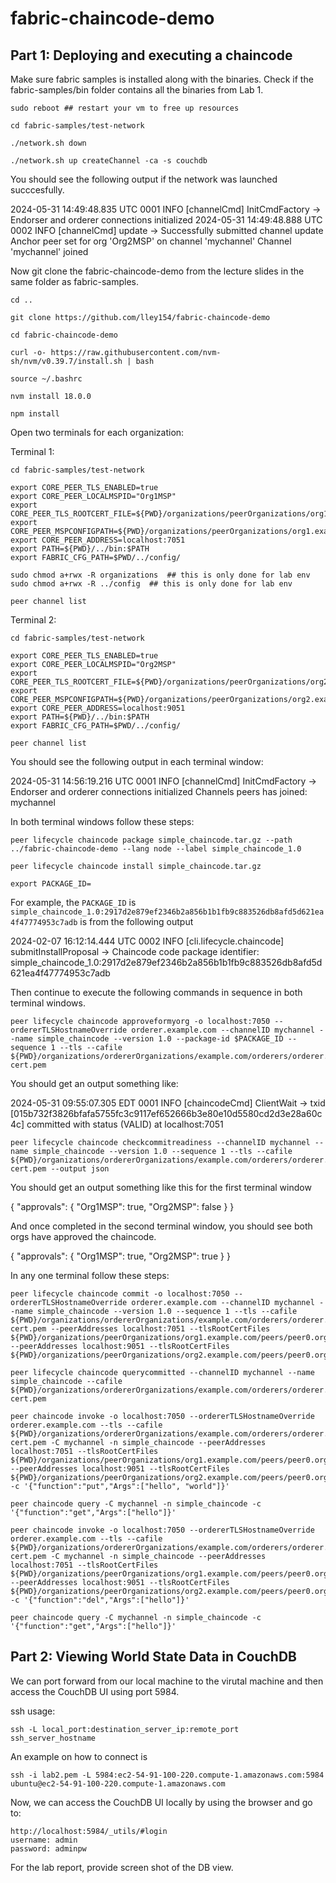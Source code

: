 # fabric-chaincode-demo

## Part 1: Deploying and executing a chaincode

Make sure fabric samples is installed along with the binaries. Check if the fabric-samples/bin folder contains all the binaries from Lab 1.
```
sudo reboot ## restart your vm to free up resources
```
```
cd fabric-samples/test-network
```
```
./network.sh down
```
```
./network.sh up createChannel -ca -s couchdb 
```
You should see the following output if the network was launched succcesfully.

2024-05-31 14:49:48.835 UTC 0001 INFO [channelCmd] InitCmdFactory -> Endorser and orderer connections initialized
2024-05-31 14:49:48.888 UTC 0002 INFO [channelCmd] update -> Successfully submitted channel update
Anchor peer set for org 'Org2MSP' on channel 'mychannel'
Channel 'mychannel' joined


Now git clone the fabric-chaincode-demo from the lecture slides in the same folder as fabric-samples.
```
cd ..
```
```
git clone https://github.com/lley154/fabric-chaincode-demo 
```
```
cd fabric-chaincode-demo  
```
```
curl -o- https://raw.githubusercontent.com/nvm-sh/nvm/v0.39.7/install.sh | bash
```
```
source ~/.bashrc
```
```
nvm install 18.0.0
```
```
npm install
```
Open two terminals for each organization:

Terminal 1:
```
cd fabric-samples/test-network
```
```
export CORE_PEER_TLS_ENABLED=true
export CORE_PEER_LOCALMSPID="Org1MSP"
export CORE_PEER_TLS_ROOTCERT_FILE=${PWD}/organizations/peerOrganizations/org1.example.com/peers/peer0.org1.example.com/tls/ca.crt
export CORE_PEER_MSPCONFIGPATH=${PWD}/organizations/peerOrganizations/org1.example.com/users/Admin@org1.example.com/msp
export CORE_PEER_ADDRESS=localhost:7051
export PATH=${PWD}/../bin:$PATH
export FABRIC_CFG_PATH=$PWD/../config/
```
```
sudo chmod a+rwx -R organizations  ## this is only done for lab env
sudo chmod a+rwx -R ../config  ## this is only done for lab env
```
```
peer channel list
```
Terminal 2:
```
cd fabric-samples/test-network
```
```
export CORE_PEER_TLS_ENABLED=true
export CORE_PEER_LOCALMSPID="Org2MSP"
export CORE_PEER_TLS_ROOTCERT_FILE=${PWD}/organizations/peerOrganizations/org2.example.com/peers/peer0.org2.example.com/tls/ca.crt
export CORE_PEER_MSPCONFIGPATH=${PWD}/organizations/peerOrganizations/org2.example.com/users/Admin@org2.example.com/msp
export CORE_PEER_ADDRESS=localhost:9051
export PATH=${PWD}/../bin:$PATH
export FABRIC_CFG_PATH=$PWD/../config/
```
```
peer channel list
```
You should see the following output in each terminal window:

2024-05-31 14:56:19.216 UTC 0001 INFO [channelCmd] InitCmdFactory -> Endorser and orderer connections initialized
Channels peers has joined: 
mychannel



In both terminal windows follow these steps:

```
peer lifecycle chaincode package simple_chaincode.tar.gz --path ../fabric-chaincode-demo --lang node --label simple_chaincode_1.0 
```
```
peer lifecycle chaincode install simple_chaincode.tar.gz 
```
```
export PACKAGE_ID=
```
For example, the ```PACKAGE_ID``` is
```simple_chaincode_1.0:2917d2e879ef2346b2a856b1b1fb9c883526db8afd5d621ea4f47774953c7adb``` is from the following output

2024-02-07 16:12:14.444 UTC 0002 INFO [cli.lifecycle.chaincode] submitInstallProposal -> Chaincode code package identifier: simple_chaincode_1.0:2917d2e879ef2346b2a856b1b1fb9c883526db8afd5d621ea4f47774953c7adb


Then continue to execute the following commands in sequence in both terminal windows.
```
peer lifecycle chaincode approveformyorg -o localhost:7050 --ordererTLSHostnameOverride orderer.example.com --channelID mychannel --name simple_chaincode --version 1.0 --package-id $PACKAGE_ID --sequence 1 --tls --cafile ${PWD}/organizations/ordererOrganizations/example.com/orderers/orderer.example.com/msp/tlscacerts/tlsca.example.com-cert.pem
```
You should get an output something like:

2024-05-31 09:55:07.305 EDT 0001 INFO [chaincodeCmd] ClientWait -> txid [015b732f3826bfafa5755fc3c9117ef652666b3e80e10d5580cd2d3e28a60c4c] committed with status (VALID) at localhost:7051

```
peer lifecycle chaincode checkcommitreadiness --channelID mychannel --name simple_chaincode --version 1.0 --sequence 1 --tls --cafile ${PWD}/organizations/ordererOrganizations/example.com/orderers/orderer.example.com/msp/tlscacerts/tlsca.example.com-cert.pem --output json
```
You should get an output something like this for the first terminal window

{
	"approvals": {
		"Org1MSP": true,
		"Org2MSP": false
	}
}


And once completed in the second terminal window, you should see both orgs have approved the chaincode.

{
	"approvals": {
		"Org1MSP": true,
		"Org2MSP": true
	}
}



In any one terminal follow these steps:
```
peer lifecycle chaincode commit -o localhost:7050 --ordererTLSHostnameOverride orderer.example.com --channelID mychannel --name simple_chaincode --version 1.0 --sequence 1 --tls --cafile ${PWD}/organizations/ordererOrganizations/example.com/orderers/orderer.example.com/msp/tlscacerts/tlsca.example.com-cert.pem --peerAddresses localhost:7051 --tlsRootCertFiles ${PWD}/organizations/peerOrganizations/org1.example.com/peers/peer0.org1.example.com/tls/ca.crt --peerAddresses localhost:9051 --tlsRootCertFiles ${PWD}/organizations/peerOrganizations/org2.example.com/peers/peer0.org2.example.com/tls/ca.crt
```
```
peer lifecycle chaincode querycommitted --channelID mychannel --name simple_chaincode --cafile ${PWD}/organizations/ordererOrganizations/example.com/orderers/orderer.example.com/msp/tlscacerts/tlsca.example.com-cert.pem
```
```
peer chaincode invoke -o localhost:7050 --ordererTLSHostnameOverride orderer.example.com --tls --cafile ${PWD}/organizations/ordererOrganizations/example.com/orderers/orderer.example.com/msp/tlscacerts/tlsca.example.com-cert.pem -C mychannel -n simple_chaincode --peerAddresses localhost:7051 --tlsRootCertFiles ${PWD}/organizations/peerOrganizations/org1.example.com/peers/peer0.org1.example.com/tls/ca.crt --peerAddresses localhost:9051 --tlsRootCertFiles ${PWD}/organizations/peerOrganizations/org2.example.com/peers/peer0.org2.example.com/tls/ca.crt -c '{"function":"put","Args":["hello", "world"]}'
```
```
peer chaincode query -C mychannel -n simple_chaincode -c '{"function":"get","Args":["hello"]}'
```
```
peer chaincode invoke -o localhost:7050 --ordererTLSHostnameOverride orderer.example.com --tls --cafile ${PWD}/organizations/ordererOrganizations/example.com/orderers/orderer.example.com/msp/tlscacerts/tlsca.example.com-cert.pem -C mychannel -n simple_chaincode --peerAddresses localhost:7051 --tlsRootCertFiles ${PWD}/organizations/peerOrganizations/org1.example.com/peers/peer0.org1.example.com/tls/ca.crt --peerAddresses localhost:9051 --tlsRootCertFiles ${PWD}/organizations/peerOrganizations/org2.example.com/peers/peer0.org2.example.com/tls/ca.crt -c '{"function":"del","Args":["hello"]}'
```
```
peer chaincode query -C mychannel -n simple_chaincode -c '{"function":"get","Args":["hello"]}'
```

## Part 2: Viewing World State Data in CouchDB

We can port forward from our local machine to the virutal machine and then access the CouchDB UI using port 5984.

ssh usage:
```
ssh -L local_port:destination_server_ip:remote_port ssh_server_hostname
```
An example on how to connect is
```
ssh -i lab2.pem -L 5984:ec2-54-91-100-220.compute-1.amazonaws.com:5984 ubuntu@ec2-54-91-100-220.compute-1.amazonaws.com
```
Now, we can access the CouchDB UI locally by using the browser and go to:
```
http://localhost:5984/_utils/#login
username: admin
password: adminpw
```
For the lab report, provide screen shot of the DB view.


